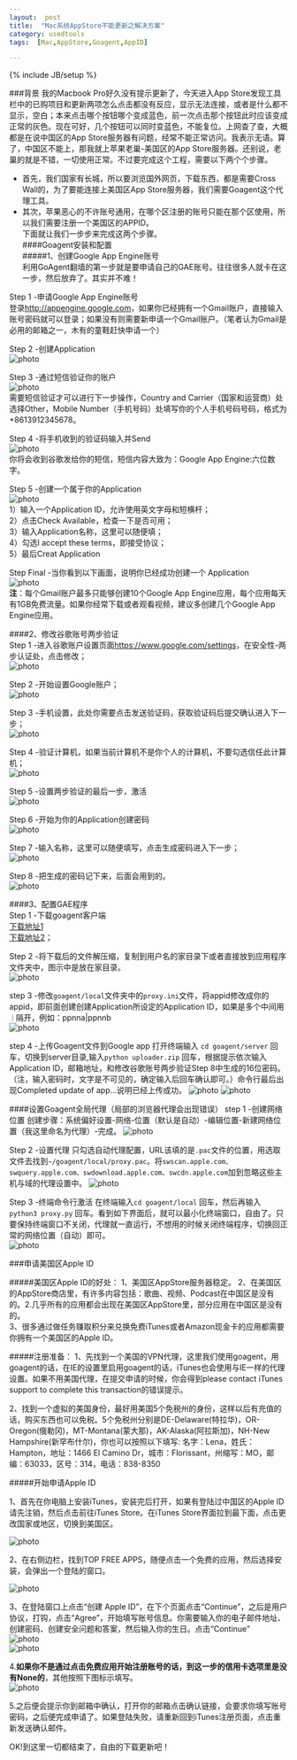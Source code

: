```yaml
---
layout:  post
title:  "Mac系统AppStore不能更新之解决方案"
category: usedtools
tags:  [Mac,AppStore,Goagent,AppID]

---
```

{% include JB/setup %}

###背景
   我的Macbook Pro好久没有提示更新了，今天进入App Store发现工具栏中的已购项目和更新两项怎么点击都没有反应，显示无法连接，或者是什么都不显示，空白；本来点击哪个按钮哪个变成蓝色，前一次点击那个按钮此时应该变成正常的灰色。现在可好，几个按钮可以同时变蓝色，不能复位。上网查了查，大概都是在说中国区的App Store服务器有问题，经常不能正常访问。我表示无语。算了，中国区不能上，那我就上苹果老巢-美国区的App Store服务器。还别说，老巢的就是不错，一切使用正常。不过要完成这个工程，需要以下两个个步骤。
* 首先，我们国家有长城，所以要浏览国外网页，下载东西，都是需要Cross Wall的，为了要能连接上美国区App Store服务器，我们需要Goagent这个代理工具。
* 其次，苹果恶心的不许账号通用，在哪个区注册的账号只能在那个区使用，所以我们需要注册一个美国区的APPID。  
下面就让我们一步步来完成这两个步骤。  
####Goagent安装和配置  
#####1、创建Google App Engine账号  
利用GoAgent翻墙的第一步就是要申请自己的GAE账号。往往很多人就卡在这一步，然后放弃了。其实并不难！   

Step 1 -申请Google App Engine账号   
登录<http://appengine.google.com>，如果你已经拥有一个Gmail账户，直接输入账号密码就可以登录；如果没有则需要新申请一个Gmail账户。（笔者认为Gmail是必用的邮箱之一，木有的童鞋赶快申请一个）

Step 2 -创建Application  
![photo](/img/2013-09-20-goagent-install/gi1.jpg)

Step 3 -通过短信验证你的账户  
![photo](/img/2013-09-20-goagent-install/gi2.jpg)  
需要短信验证才可以进行下一步操作，Country and Carrier（国家和运营商）处选择Other，Mobile Number（手机号码）处填写你的个人手机号码号码，格式为+8613912345678。

Step 4 -将手机收到的验证码输入并Send  
![photo](/img/2013-09-20-goagent-install/gi3.jpg)  
你将会收到谷歌发给你的短信，短信内容大致为：Google App Engine:六位数字。

Step 5 -创建一个属于你的Application  
![photo](/img/2013-09-20-goagent-install/gi4.jpg)  
1）输入一个Application ID，允许使用英文字母和短横杆；  
2）点击Check Available，检查一下是否可用；  
3）输入Application名称，这里可以随便填；  
4）勾选I accept these terms，即接受协议；  
5）最后Creat Application  

Step Final -当你看到以下画面，说明你已经成功创建一个 Application  
![photo](/img/2013-09-20-goagent-install/gi5.jpg)  
**注**：每个Gmail账户最多只能够创建10个Google App Engine应用，每个应用每天有1GB免费流量。如果你经常下载或者观看视频，建议多创建几个Google App Engine应用。

####2、修改谷歌账号两步验证  
Step 1 -进入谷歌账户设置页面<https://www.google.com/settings>，在安全性-两步认证处，点击修改；  
![photo](/img/2013-09-20-google-change/gc1.jpg)

Step 2 -开始设置Google账户；  
![photo](/img/2013-09-20-google-change/gc2.jpg)

Step 3 -手机设置，此处你需要点击发送验证码，获取验证码后提交确认进入下一步；  
![photo](/img/2013-09-20-google-change/gc3.jpg)

Step 4 -验证计算机，如果当前计算机不是你个人的计算机，不要勾选信任此计算机；  
![photo](/img/2013-09-20-google-change/gc4.jpg)

Step 5 -设置两步验证的最后一步，激活  
![photo](/img/2013-09-20-google-change/gc5.jpg)

Step 6 -开始为你的Application创建密码  
![photo](/img/2013-09-20-google-change/gc6.jpg)

Step 7 -输入名称，这里可以随便填写，点击生成密码进入下一步；  
![photo](/img/2013-09-20-google-change/gc7.jpg)
  
Step 8 -把生成的密码记下来，后面会用到的。  
![photo](/img/2013-09-20-google-change/gc8.jpg)

####3、配置GAE程序    
Step 1 -下载goagent客户端  
[下载地址1](http://code.google.com/p/goagent/)   
[下载地址2](http://goagent.com.cn/?p=102)；   

Step 2 -将下载后的文件解压缩，复制到用户名的家目录下或者直接放到应用程序文件夹中，图示中是放在家目录。   
![photo](/img/2013-09-20-goagent-set/gt1.jpg)

step 3 -修改`goagent/local`文件夹中的`proxy.ini`文件，将appid修改成你的appid，即前面创建创建Application所设定的Application ID，如果是多个中间用`｜`隔开，例如：ppnna|ppnnb   
![photo](/img/2013-09-20-goagent-set/gt2.jpg)

step 4 -上传Goagent文件到Google app 打开终端输入 `cd goagent/server` 回车，切换到server目录,输入`python uploader.zip` 回车，根据提示依次输入Application ID，邮箱地址，和修改谷歌账号两步验证Step 8中生成的16位密码。（注，输入密码时，文字是不可见的，确定输入后回车确认即可。）命令行最后出现Completed update of app…说明已经上传成功。
![photo](/img/2013-09-20-goagent-set/gt3.jpg)
![photo](/img/2013-09-20-goagent-set/gt4.jpg)

####设置Goagent全局代理（局部的浏览器代理会出现错误）
step 1 -创建网络位置
创建步骤：系统偏好设置-网络-位置（默认是自动）-编辑位置-新建网络位置（我这里命名为代理）-完成。
![photo](/img/2013-09-20-goagent-use/gu1.jpg)

Step 2 -设置代理
只勾选自动代理配置，URL该填的是`.pac`文件的位置，用选取文件去找到`~/goagent/local/proxy.pac`。将`swscan.apple.com、swquery.apple.com、swdownload.apple.com、swcdn.apple.com`加到忽略这些主机与域的代理设置中。
![photo](/img/2013-09-20-goagent-use/gu2.jpg)

Step 3 -终端命令行激活
在终端输入`cd goagent/local` 回车，然后再输入`python3 proxy.py` 回车。看到如下界面后，就可以最小化终端窗口，自由了。只要保持终端窗口不关闭，代理就一直运行，不想用的时候关闭终端程序，切换回正常的网络位置（自动）即可。   
![photo](/img/2013-09-20-goagent-use/gu3.jpg)

###申请美国区Apple ID

#####美国区Apple ID的好处：
1、美国区AppStore服务器稳定。
2、在美国区的AppStore商店里，有许多内容包括：歌曲、视频、Podcast在中国区是没有的。2.几乎所有的应用都会出现在美国区AppStore里，部分应用在中国区是没有的。  
3、很多通过做任务赚取积分来兑换免费iTunes或者Amazon现金卡的应用都需要你拥有一个美国区的Apple ID。

#####注册准备：
1、先找到一个美国的VPN代理，这里我们使用goagent，用goagent的话，在IE的设置里启用goagent的话，iTunes也会使用与IE一样的代理设置。如果不用美国代理，在提交申请的时候，你会得到please contact iTunes support to complete this transaction的错误提示。  

2、找到一个虚拟的美国身份，最好用美国5个免税州的身份，这样以后有充值的话，购买东西也可以免税。5个免税州分别是DE-Delaware(特拉华)，OR-Oregon(俄勒冈)，MT-Montana(蒙大那)，AK-Alaska(阿拉斯加)，NH-New Hampshire(新罕布什尔)，你也可以按照以下填写:
名字：Lena，姓氏：Hampton，地址：1466 El Camino Dr，城市：Florissant，州缩写：MO，邮编：63033，区号：314，电话：838-8350

#####开始申请Apple ID  

1、首先在你电脑上安装iTunes，安装完后打开，如果有登陆过中国区的Apple ID请先注销，然后点击前往iTunes Store。在iTunes Store界面拉到最下面，点击更改国家或地区，切换到美国区。  

![photo](/img/2013-09-20-appid/app1.jpg)

2、在右侧边栏，找到TOP FREE APPS，随便点击一个免费的应用，然后选择安装，会弹出一个登陆的窗口。  

![photo](/img/2013-09-20-appid/app2.jpg)

3、在登陆窗口上点击“创建 Apple ID”，在下个页面点击“Continue”，之后是用户协议，打钩，点击“Agree”，开始填写账号信息。你需要输入你的电子邮件地址、创建密码、创建安全问题和答案，然后输入你的生日。点击“Continue”  
![photo](/img/2013-09-20-appid/app3.jpg)  
![photo](/img/2013-09-20-appid/app4.jpg)

4.**如果你不是通过点击免费应用开始注册账号的话，到这一步的信用卡选项里是没有None的**，其他按照下图标示填写。  
![photo](/img/2013-09-20-appid/app5.jpg)

5.之后便会提示你到邮箱中确认，打开你的邮箱点击确认链接，会要求你填写账号密码，之后便完成申请了。如果登陆失败，请重新回到iTunes注册页面，点击重新发送确认邮件。

OK!到这里一切都结束了，自由的下载更新吧！

